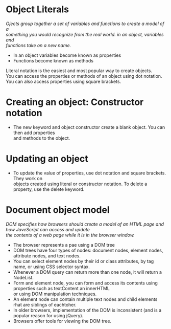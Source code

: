 # Object Literals  
_Ojects group together a set of variables and functions to create a model of a  
something you would recognize from the real world. in an object, variables and   
functions take on a new name._  

+ In an object variables become known as properties  
+ Functions become known as methods  

Literal notation is the easiest and most popular way to create objects.  
You can access the properties or methods of an object using dot notation.  
You can also access properties using square brackets.  

# Creating an object: Constructor notation  
- The new keyword and object constructor create a blank object. You can then add properties  
and methods to the object.  

# Updating an object  
- To update the value of properties, use dot notation and square brackets. They work on  
objects created using literal or constructor notation. To delete a property, use the delete keyword.  

# Document object model  
_DOM specifies how browsers should create a model of an HTML page and how JaveScript can access and update  
the contents of a web page while it is in the browser window._  

- The browser represents a pae using a DOM tree  
- DOM trees have four types  of nodes: document nodes, element nodes, attribute nodes, and text nodes.  
- You can select element nodes by their id or class attributes, by tag name, or using CSS selector syntax.  
- Whenever a DOM query can return more than one node, it will return a NodeList.  
- Form and element node, you can form and access its contents using properties such as textContent an innerHTML  
or using DOM manipulation techniques.  
- An element node can contain multiple text nodes and child elements rhat are siblings of eachtoher.  
- In older browsers, implementation of the DOM is inconsistent (and is a popular reason for using jQuery).  
- Browsers offer tools for viewing the DOM tree.  



